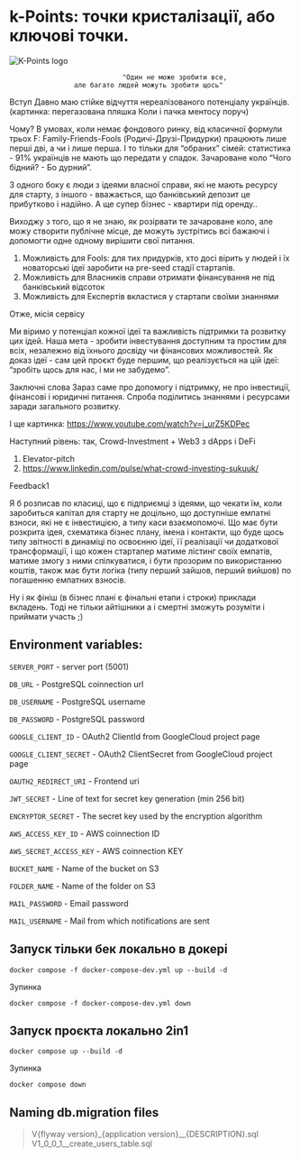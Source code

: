 # k-Points: точки кристалізації, або ключові точки.
![K-Points logo](../kpoint-back/fishes.jpg "K-Points logo from GPTchat")

                                "Oдин не може зробити все,
                    але багато людей можуть зробити щось"


Вступ
Давно маю стійке відчуття нереалізованого потенціалу українців.
(картинка: перегазована пляшка Коли і пачка ментосу поруч)

Чому? В умовах, коли немає фондового ринку, від класичної формули трьох F: Family-Friends-Fools (Родичі-Друзі-Придурки) працюють лише перші дві, а чи і лише перша.
І то тільки для “обраних” сімей: статистика - 91% українців не мають що передати у спадок.
Зачароване коло “Чого бідний? - Бо дурний”.

З одного боку є люди з ідеями власної справи, які не мають ресурсу для старту,
з іншого - вважається, що банківський депозит це прибутково і надійно.
А ще супер бізнес - квартири під оренду..

Виходжу з того, що я не знаю, як розірвати те зачароване коло, але можу створити публічне місце, де можуть зустрітись всі бажаючі і допомогти одне одному вирішити свої питання.
1) Можливість для Fools: для тих придурків, хто досі вірить у людей і їх новаторські ідеї заробити на pre-seed стадії стартапів.
2) Можливість для Власників справи отримати фінансування не під банківський відсоток
3) Можливість для Експертів вкластися у стартапи своїми знаннями

Отже, місія сервісу

Ми віримо у потенціал кожної ідеї та важливість підтримки та розвитку цих ідей.
Наша мета - зробити інвестування доступним та простим для всіх, незалежно від їхнього досвіду чи фінансових можливостей. Як доказ ідеї - сам цей проєкт буде першим, що реалізується на цій ідеї: “зробіть щось для нас, і ми не забудемо”.

Заключні слова
Зараз саме про допомогу і підтримку, не про інвестиції, фінансові і юридичні питання.
Спроба поділитись знаннями і ресурсами заради загального розвитку.

І ще картинка: https://www.youtube.com/watch?v=j_urZ5KDPec


Наступний рівень: так, Crowd-Investment + Web3 з dApps i DeFi
1) Elevator-pitch
2) https://www.linkedin.com/pulse/what-crowd-investing-sukuuk/

Feedback1


Я б розписав по класиці, що є підприємці з ідеями, що чекати їм, коли заробиться капітал для старту не доцільно, що доступніше емпатні взноси, які не є інвестицією, а типу каси взаємопомочі.
Що має бути розкрита ідея, схематика бізнес плану, імена і контакти, що буде щось типу звітності в динаміці по освоєнню ідеї, її реалізації чи додаткової трансформації, і що кожен стартапер матиме лістинг своїх емпатів, матиме змогу з ними спілкуватися, і бути прозорим по використанню коштів, також має бути логіка (типу перший зайшов, перший вийшов) по погашенню емпатних взносів.

Ну і як фініш (в бізнес плані є фінальні етапи і строки) приклади вкладень.
Тоді не тільки айтішники а і смертні зможуть розуміти і приймати участь ;)


## Environment variables:

`SERVER_PORT` - server port (5001)

`DB_URL` - PostgreSQL coinnection url

`DB_USERNAME` - PostgreSQL username

`DB_PASSWORD` - PostgreSQL password

`GOOGLE_CLIENT_ID` - OAuth2 ClientId from GoogleCloud project page

`GOOGLE_CLIENT_SECRET` - OAuth2 ClientSecret from GoogleCloud project page

`OAUTH2_REDIRECT_URI` - Frontend uri

`JWT_SECRET` - Line of text for secret key generation (min 256 bit)

`ENCRYPTOR_SECRET` - The secret key used by the encryption algorithm

`AWS_ACCESS_KEY_ID` - AWS coinnection ID

`AWS_SECRET_ACCESS_KEY` - AWS coinnection KEY

`BUCKET_NAME` - Name of the bucket on S3

`FOLDER_NAME` - Name of the folder on S3

`MAIL_PASSWORD` -  Email password 

`MAIL_USERNAME` - Mail from which notifications are sent

## Запуск тільки бек локально в докері
```
docker compose -f docker-compose-dev.yml up --build -d
```
Зупинка
```
docker compose -f docker-compose-dev.yml down 
```

## Запуск проєкта локально 2in1
```
docker compose up --build -d
```
Зупинка
```
docker compose down 
```



## Naming db.migration files

> V{flyway version}_{application version}__{DESCRIPTION}.sql
> V1_0_0_1__create_users_table.sql


